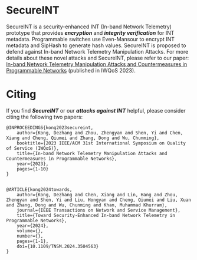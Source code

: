 # SecureINT

SecureINT is a security-enhanced INT (In-band Network Telemetry) prototype that provides ***encryption*** and ***integrity verification*** for INT metadata. Programmable switches use Even-Mansour to encrypt INT metadata and SipHash to generate hash values. SecureINT is proposed to defend against In-band Network Telemetry Manipulation Attacks. For more details about these novel attacks and SecureINT, please refer to our paper: [In-band Network Telemetry Manipulation Attacks and Countermeasures in Programmable Networks](https://ieeexplore.ieee.org/document/10188809) (published in IWQoS 2023). 

# Citing
If you find ***SecureINT*** or our ***attacks against INT*** helpful, please consider citing the following two papers:


    @INPROCEEDINGS{kong2023secureint,
        author={Kong, Dezhang and Zhou, Zhengyan and Shen, Yi and Chen, Xiang and Cheng, Qiumei and Zhang, Dong and Wu, Chunming},
        booktitle={2023 IEEE/ACM 31st International Symposium on Quality of Service (IWQoS)}, 
        title={In-band Network Telemetry Manipulation Attacks and Countermeasures in Programmable Networks}, 
        year={2023},
        pages={1-10}
    }

  
    @ARTICLE{kong2024towards,
        author={Kong, Dezhang and Chen, Xiang and Lin, Hang and Zhou, Zhengyan and Shen, Yi and Liu, Hongyan and Cheng, Qiumei and Liu, Xuan and Zhang, Dong and Wu, Chunming and Khan, Muhammad Khurram},
        journal={IEEE Transactions on Network and Service Management}, 
        title={Toward Security-Enhanced In-band Network Telemetry in Programmable Networks}, 
        year={2024},
        volume={},
        number={},
        pages={1-1},
        doi={10.1109/TNSM.2024.3504563}
    }
